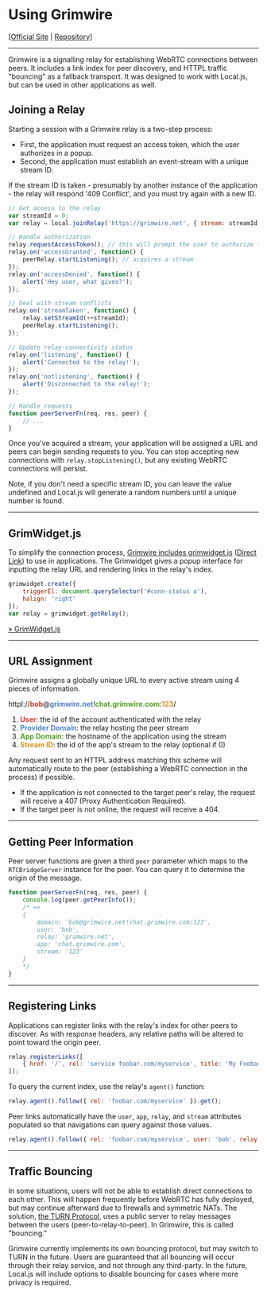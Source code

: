 Using Grimwire
==============

[<a href="http://grimwire.com">Official Site</a> | <a href="https://github.com/grimwire/grimwire">Repository</a>]

---

Grimwire is a signalling relay for establishing WebRTC connections between peers. It includes a link index for peer discovery, and HTTPL traffic "bouncing" as a fallback transport. It was designed to work with Local.js, but can be used in other applications as well.

## Joining a Relay

Starting a session with a Grimwire relay is a two-step process:

 - First, the application must request an access token, which the user authorizes in a popup.
 - Second, the application must establish an event-stream with a unique stream ID.

If the stream ID is taken - presumably by another instance of the application - the relay will respond '409 Conflict', and you must try again with a new ID.

```javascript
// Get access to the relay
var streamId = 0;
var relay = local.joinRelay('https://grimwire.net', { stream: streamId }, peerServerFn);

// Handle authorization
relay.requestAccessToken(); // this will prompt the user to authorize the app
relay.on('accessGranted', function() {
    peerRelay.startListening(); // acquires a stream
});
relay.on('accessDenied', function() {
	alert('Hey user, what gives?');
});

// Deal with stream conflicts
relay.on('streamTaken', function() {
	relay.setStreamId(++streamId);
	peerRelay.startListening();
});

// Update relay-connectivity status
relay.on('listening', function() {
	alert('Connected to the relay!');
});
relay.on('notlistening', function() {
	alert('Disconnected to the relay!');
});

// Handle requests
function peerServerFn(req, res, peer) {
	// ...
}
```

Once you've acquired a stream, your application will be assigned a URL and peers can begin sending requests to you. You can stop accepting new connections with `relay.stopListening()`, but any existing WebRTC connections will persist.

Note, if you don't need a specific stream ID, you can leave the value undefined and Local.js will generate a random numbers until a unique number is found.

---

## GrimWidget.js

To simplify the connection process, <a href="https://github.com/grimwire/grimwire">Grimwire includes grimwidget.js</a> (<a href="https://raw.github.com/grimwire/grimwire/master/grimwidget.js">Direct Link</a>) to use in applications. The Grimwidget gives a popup interface for inputting the relay URL and rendering links in the relay's index.

```javascript
grimwidget.create({
	triggerEl: document.querySelector('#conn-status a'),
	halign: 'right'
});
var relay = grimwidget.getRelay();
```

<a href="#docs/grimwidget.md">&raquo; GrimWidget.js</a>

---

## URL Assignment

Grimwire assigns a globally unique URL to every active stream using 4 pieces of information.

httpl://<strong style="color: rgb(216, 56, 56)">bob</strong>@<strong style="color: rgb(81, 129, 201)">grimwire.net</strong>!<strong style="color: rgb(81, 160, 37)">chat.grimwire.com</strong>:<strong style="color: rgb(216, 149, 31)">123</strong>/

 1. <strong style="color: rgb(216, 56, 56)">User</strong>: the id of the account authenticated with the relay
 2. <strong style="color: rgb(81, 129, 201)">Provider Domain</strong>: the relay hosting the peer stream
 3. <strong style="color: rgb(81, 160, 37)">App Domain</strong>: the hostname of the application using the stream
 4. <strong style="color: rgb(216, 149, 31)">Stream ID</strong>: the id of the app's stream to the relay (optional if 0)

Any request sent to an HTTPL address matching this scheme will automatically route to the peer (establishing a WebRTC connection in the process) if possible.

 - If the application is not connected to the target peer's relay, the request will receive a 407 (Proxy Authentication Required).
 - If the target peer is not online, the request will receive a 404.

---

## Getting Peer Information

Peer server functions are given a third `peer` parameter which maps to the `RTCBridgeServer` instance for the peer. You can query it to determine the origin of the message.

```javascript
function peerServerFn(req, res, peer) {
	console.log(peer.getPeerInfo());
	/* =>
	{
		domain: 'bob@grimwire.net!chat.grimwire.com:123',
		user: 'bob',
		relay: 'grimwire.net',
		app: 'chat.grimwire.com',
		stream: '123'
	}
	*/
}
```

---

## Registering Links

Applications can register links with the relay's index for other peers to discover. As with response headers, any relative paths will be altered to point toward the origin peer.

```javascript
relay.registerLinks([
	{ href: '/', rel: 'service foobar.com/myservice', title: 'My Foobar Service' }
]);
```

To query the current index, use the relay's `agent()` function:

```javascript
relay.agent().follow({ rel: 'foobar.com/myservice' }).get();
```

Peer links automatically have the `user`, `app`, `relay`, and `stream` attributes populated so that navigations can query against those values.

```javascript
relay.agent().follow({ rel: 'foobar.com/myservice', user: 'bob', relay: 'grimwire.net' }).get();
```

---

## Traffic Bouncing

In some situations, users will not be able to establish direct connections to each other. This will happen frequently before WebRTC has fully deployed, but may continue afterward due to firewalls and symmetric NATs. The solution, <a href="http://en.wikipedia.org/wiki/Traversal_Using_Relays_around_NAT">the TURN Protocol</a>, uses a public server to relay messages between the users (peer-to-relay-to-peer). In Grimwire, this is called "bouncing."

Grimwire currently implements its own bouncing protocol, but may switch to TURN in the future. Users are guaranteed that all bouncing will occur through their relay service, and not through any third-party. In the future, Local.js will include options to disable bouncing for cases where more privacy is required.
